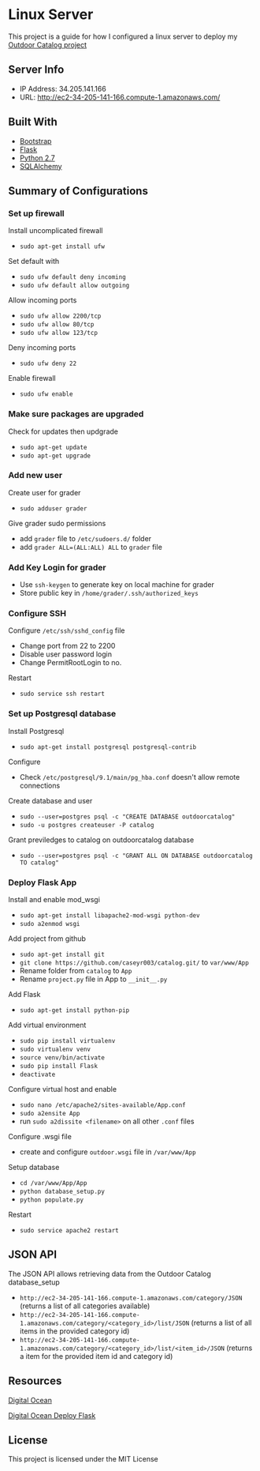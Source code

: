 # Linux Server

This project is a guide for how I configured a linux server to deploy my [Outdoor Catalog project](https://github.com/caseyr003/catalog.git/)

## Server Info

* IP Address: 34.205.141.166
* URL: http://ec2-34-205-141-166.compute-1.amazonaws.com/

## Built With

* [Bootstrap](http://getbootstrap.com/)
* [Flask](http://flask.pocoo.org/)
* [Python 2.7](https://www.python.org/)
* [SQLAlchemy](https://www.sqlalchemy.org/)

## Summary of Configurations

### Set up firewall

Install uncomplicated firewall
* `sudo apt-get install ufw`

Set default with
* `sudo ufw default deny incoming`
* `sudo ufw default allow outgoing`

Allow incoming ports
* `sudo ufw allow 2200/tcp`
* `sudo ufw allow 80/tcp`
* `sudo ufw allow 123/tcp`

Deny incoming ports
* `sudo ufw deny 22`

Enable firewall
* `sudo ufw enable`

### Make sure packages are upgraded

Check for updates then updgrade
* `sudo apt-get update`
* `sudo apt-get upgrade`

### Add new user

Create user for grader
* `sudo adduser grader`

Give grader sudo permissions
* add `grader` file to `/etc/sudoers.d/` folder
* add `grader ALL=(ALL:ALL) ALL` to `grader` file

### Add Key Login for grader

* Use `ssh-keygen` to generate key on local machine for grader
* Store public key in `/home/grader/.ssh/authorized_keys`

### Configure SSH

Configure `/etc/ssh/sshd_config` file
* Change port from 22 to 2200
* Disable user password login
* Change PermitRootLogin to no.

Restart
* `sudo service ssh restart`

### Set up Postgresql database

Install Postgresql
* `sudo apt-get install postgresql postgresql-contrib`

Configure
* Check `/etc/postgresql/9.1/main/pg_hba.conf` doesn't allow remote connections

Create database and user
* `sudo --user=postgres psql -c "CREATE DATABASE outdoorcatalog"`
* `sudo -u postgres createuser -P catalog`

Grant previledges to catalog on outdoorcatalog database
* `sudo --user=postgres psql -c "GRANT ALL ON DATABASE outdoorcatalog TO catalog"`

### Deploy Flask App

Install and enable mod_wsgi
* `sudo apt-get install libapache2-mod-wsgi python-dev`
* `sudo a2enmod wsgi`

Add project from github
* `sudo apt-get install git`
* `git clone https://github.com/caseyr003/catalog.git/` to `var/www/App`
* Rename folder from `catalog` to `App`
* Rename `project.py` file in App to `__init__.py`

Add Flask
* `sudo apt-get install python-pip`

Add virtual environment
* `sudo pip install virtualenv`
* `sudo virtualenv venv`
* `source venv/bin/activate`
* `sudo pip install Flask`
* `deactivate`

Configure virtual host and enable
* `sudo nano /etc/apache2/sites-available/App.conf`
* `sudo a2ensite App`
* run `sudo a2dissite <filename>` on all other `.conf` files

Configure .wsgi file
* create and configure `outdoor.wsgi` file in `/var/www/App`

Setup database
* `cd /var/www/App/App`
* `python database_setup.py`
* `python populate.py`

Restart
* `sudo service apache2 restart`

## JSON API

The JSON API allows retrieving data from the Outdoor Catalog database_setup

* `http://ec2-34-205-141-166.compute-1.amazonaws.com/category/JSON`
(returns a list of all categories available)
* `http://ec2-34-205-141-166.compute-1.amazonaws.com/category/<category_id>/list/JSON`
(returns a list of all items in the provided category id)
* `http://ec2-34-205-141-166.compute-1.amazonaws.com/category/<category_id>/list/<item_id>/JSON`
(returns a item for the provided item id and category id)

## Resources
[Digital Ocean](https://www.digitalocean.com)

[Digital Ocean Deploy Flask](https://www.digitalocean.com/community/tutorials/how-to-deploy-a-flask-application-on-an-ubuntu-vps)

## License

This project is licensed under the MIT License
